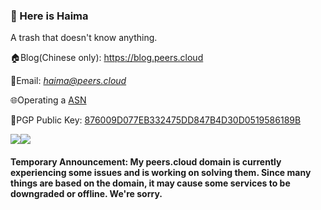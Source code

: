 ### 🎉 Here is Haima

A trash that doesn't know anything.

🏠Blog(Chinese only): https://blog.peers.cloud

📧Email: *haima@peers.cloud*

🌐Operating a [ASN](https://en.wikipedia.org/wiki/Autonomous_system_(Internet))

🔑PGP Public Key: [876009D077EB332475DD847B4D30D0519586189B](https://raw.githubusercontent.com/haima3/haima3/master/876009D077EB332475DD847B4D30D0519586189B.asc)

<a href="https://github.com/anuraghazra/github-readme-stats"><img style="max-width: 48%;" src="https://github-readme-stats.vercel.app/api?username=haima3&show_icons=true"><img style="max-width: 48%;" src="https://github-readme-stats.vercel.app/api/top-langs/?username=haima3&layout=compact"></a>

#### Temporary Announcement: My peers.cloud domain is currently experiencing some issues and is working on solving them. Since many things are based on the domain, it may cause some services to be downgraded or offline. We're sorry.
